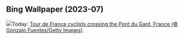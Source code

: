 ## Bing Wallpaper (2023-07)
![](https://www.bing.com/th?id=OHR.PelotonPont_EN-IN5341162153_UHD.jpg&w=1000)Today: [Tour de France cyclists crossing the Pont du Gard, France (© Gonzalo Fuentes/Getty Images)](https://www.bing.com/th?id=OHR.PelotonPont_EN-IN5341162153_UHD.jpg)